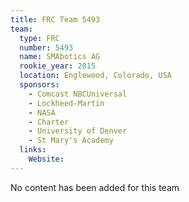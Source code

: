 ```yaml
---
title: FRC Team 5493
team:
  type: FRC
  number: 5493
  name: SMAbotics AG
  rookie_year: 2015
  location: Englewood, Colorado, USA
  sponsors:
    - Comcast NBCUniversal
    - Lockheed-Martin
    - NASA
    - Charter
    - University of Denver
    - St Mary's Academy
  links:
    Website: 
---
```

No content has been added for this team